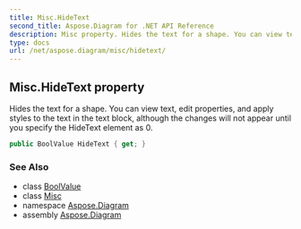 ```yaml
---
title: Misc.HideText
second_title: Aspose.Diagram for .NET API Reference
description: Misc property. Hides the text for a shape. You can view text edit properties and apply styles to the text in the text block although the changes will not appear until you specify the HideText element as 0
type: docs
url: /net/aspose.diagram/misc/hidetext/
---
```

## Misc.HideText property

Hides the text for a shape. You can view text, edit properties, and apply styles to the text in the text block, although the changes will not appear until you specify the HideText element as 0.

```csharp
public BoolValue HideText { get; }
```

### See Also

* class [BoolValue](../../boolvalue/)
* class [Misc](../)
* namespace [Aspose.Diagram](../../misc/)
* assembly [Aspose.Diagram](../../../)


